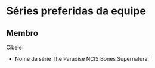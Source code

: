 # Séries preferidas da equipe 

## Membro
Cibele
* Nome da série
The Paradise
NCIS
Bones
Supernatural

